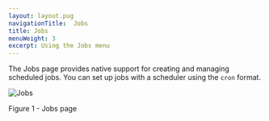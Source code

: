 ```yaml
---
layout: layout.pug
navigationTitle:  Jobs
title: Jobs
menuWeight: 3
excerpt: Using the Jobs menu
---
```


The Jobs page provides native support for creating and managing scheduled jobs. You can set up jobs with a scheduler using the `cron` format.

![Jobs](/1.14/img/GUI-Jobs-Jobs_Table-1_12.png)

Figure 1 - Jobs page
